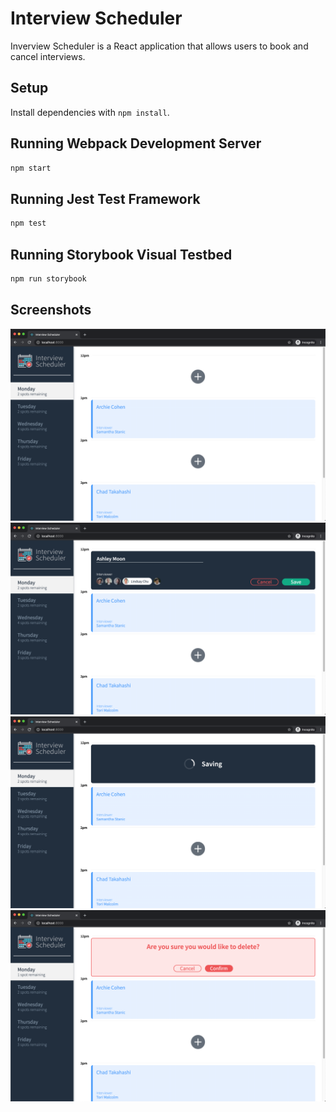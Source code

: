 # Interview Scheduler

Inverview Scheduler is a React application that allows users to book and cancel interviews.

## Setup

Install dependencies with `npm install`.

## Running Webpack Development Server

```sh
npm start
```

## Running Jest Test Framework

```sh
npm test
```

## Running Storybook Visual Testbed

```sh
npm run storybook
```

## Screenshots
!["Scheduler Screenshot"](https://github.com/jessicaseo83/scheduler/blob/master/docs/scheduler.png?raw=true)
!["Book An Interview"](https://github.com/jessicaseo83/scheduler/blob/master/docs/appointment-form.png?raw=true)
!["Save the Interview"](https://github.com/jessicaseo83/scheduler/blob/master/docs/appointment-saving.png?raw=true)
!["Display A Confirmation Message Before Deleting"](https://github.com/jessicaseo83/scheduler/blob/master/docs/appointment-delete.png?raw=true)